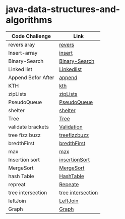 # java-data-structures-and-algorithms

| Code Challenge | Link |
|----------------|------|
| revers aray    |[revers](challenge/readme.md)|
| Insert-array   | [insert](day2/day2ch.md)|
| Binary-Search  |[Binary-Search](day3/d3.md)|
| Linked list  | [Linkedlist](linked/day5.md)|
| Append Befor After | [append](linked/day5.md)|
| KTH  | [kth](day7/d7.md)|
|  zipLists     |      [zipLists](day8/d8.md)      |
| PseudoQueue   |   [PseudoQueue](day11/d11.md)      |
| shelter     | [shelter](day12/d12.md)      |
| Tree     | [Tree](day15/d15.md)      |
|  validate brackets  | [Validation](day13/d13.md)      |
|  tree fizz buzz  | [treefizzbuzz](day18/d18.md)      |
|  bredthFirst | [bredthFirst](day17/d17.md)      |
| max | [max](day16/d16.md)      |
|Insertion sort | [insertionSort](sort/readme/d26.md)      |
|MergeSort | [MergeSort](sort/readme/d26.md)      |
|hash Table | [HashTable](day30/d30.md)      |
|repreat | [Repeate](day31/d31.md)      |
|tree intersection | [tree intersection](day32/d32.md)      |
|leftJoin | [LeftJoin](day33/d33.md)      |
|Graph | [Graph](day35/d35.md)      |


